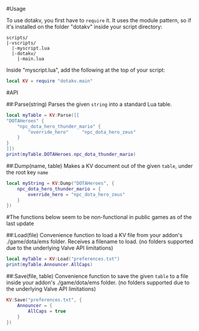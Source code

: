 #Usage

To use dotakv, you first have to `require` it. It uses the module pattern, 
so if it's installed on the folder "dotakv" inside your script directory:
```
scripts/
|-vscripts/
  |-myscript.lua
  |-dotakv/
    |-main.lua
```
Inside "myscript.lua", add the following at the top of your script:
```lua
local KV = require "dotakv.main"
```

#API

##:Parse(string)
Parses the given `string` into a standard Lua table.
```lua
local myTable = KV:Parse([[
"DOTAHeroes" {
	"npc_dota_hero_thunder_mario" {
		"override_hero"		"npc_dota_hero_zeus"
	}
}
]])
print(myTable.DOTAHeroes.npc_dota_thunder_mario)
```

##:Dump(name, table)
Makes a KV document out of the given `table`, under the root key `name`
```lua
local myString = KV:Dump("DOTAHeroes", {
	npc_dota_hero_thunder_mario = {
		override_hero = "npc_dota_hero_zeus"
	}
})
```

#The functions below seem to be non-functional in public games as of the last update

##:Load(file)
Convenience function to load a KV file from your addon's ./game/dota/ems
folder. Receives a filename to load. (no folders supported due to the
underlying Valve API limitations)
```lua
local myTable = KV:Load("preferences.txt")
print(myTable.Announcer.AllCaps)
```

##:Save(file, table)
Convenience function to save the given `table` to a file inside your addon's
./game/dota/ems folder. (no folders supported due to the underlying Valve 
API limitations)
```lua
KV:Save("preferences.txt", {
	Announcer = {
		AllCaps = true
	}
})
```